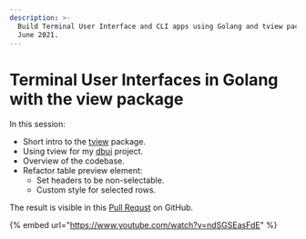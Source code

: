 ```yaml
---
description: >-
  Build Terminal User Interface and CLI apps using Golang and tview package. 14
  June 2021.
---
```


# Terminal User Interfaces in Golang with the view package

In this session:

* Short intro to the [tview](https://github.com/rivo/tview) package.
* Using tview for my [dbui](https://github.com/KenanBek/dbui) project.
* Overview of the codebase.
* Refactor table preview element:
  * Set headers to be non-selectable.
  * Custom style for selected rows.

The result is visible in this [Pull Requst](https://github.com/KenanBek/dbui/pull/38) on GitHub.

{% embed url="https://www.youtube.com/watch?v=ndSGSEasFdE" %}



